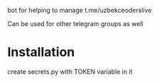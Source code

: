 bot for helping to manage t.me/uzbekceoderslive

Can be used for other telegram groups as well

# Installation
create secrets.py with TOKEN variable in it
